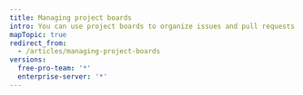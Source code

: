 ```yaml
---
title: Managing project boards
intro: You can use project boards to organize issues and pull requests and manage your workflow across a repository or organization.
mapTopic: true
redirect_from:
  - /articles/managing-project-boards
versions:
  free-pro-team: '*'
  enterprise-server: '*'
---
```


